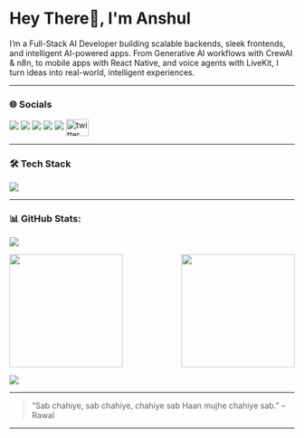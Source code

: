<h1>Hey There👋, I'm Anshul </h1>

I’m a Full-Stack AI Developer building scalable backends, sleek frontends, and intelligent AI-powered apps. From Generative AI workflows with CrewAI & n8n, to mobile apps with React Native, and voice agents with LiveKit, I turn ideas into real-world, intelligent experiences.

---

### 🌐 Socials

<p>
  <a href="https://linkedin.com/in/your-linkedin" target="_blank"><img src="https://img.shields.io/badge/LinkedIn-0A66C2?style=for-the-badge&logo=linkedin&logoColor=white" /></a>
  <a href="mailto:your.email@example.com"><img src="https://img.shields.io/badge/Email-D14836?style=for-the-badge&logo=gmail&logoColor=white" /></a>
  <a href="mailto:your.email@example.com"><img src="https://img.shields.io/badge/Spotify-1ED760?style=for-the-badge&logo=spotify&logoColor=white" /></a>
  <a href="mailto:your.email@example.com"><img src="https://img.shields.io/badge/Portfolio-%23000000.svg?style=for-the-badge&logo=firefox&logoColor=#FF7139" /></a>
  <a href="mailto:your.email@example.com"><img src="https://img.shields.io/badge/X-%23000000.svg?style=for-the-badge&logo=X&logoColor=white" /></a>
  <a href="https://twitter.com/twitter" target="blank"><img align="center" src="https://raw.githubusercontent.com/rahuldkjain/github-profile-readme-generator/master/src/images/icons/Social/twitter.svg" alt="twitter" height="30" width="40" /></a>
</p>

---

### 🛠️ Tech Stack

<p>
  <img src="https://skillicons.dev/icons?i=js,ts,react,nextjs,nodejs,express,ubuntu,python,fastapi,tailwind,figma,git,docker,mongodb,postgres,postman,pnpm" />
</p>

---

### 📊 GitHub Stats:
![](https://nirzak-streak-stats.vercel.app/?user=anshulkardam&theme=gotham&hide_border=true)<br/>

<div align="start" style="display: flex; justify-content: space-between; align-items: center; gap: 40px;"> 
  <img height="200" src="https://github-readme-stats.vercel.app/api/top-langs/?username=anshulkardam&theme=gotham&hide_border=true&include_all_commits=true&count_private=true&layout=compact" />
  <img height="200" src="https://media1.giphy.com/media/v1.Y2lkPTc5MGI3NjExMHU1dzR3ZmFpMXY2bHYxZXEwcHRpY3hub2l2cGtoZHBwYm9tbjJxMiZlcD12MV9pbnRlcm5hbF9naWZfYnlfaWQmY3Q9Zw/8qXJTU5oEhQZO/giphy.gif" /> 
</div>

![](https://github-profile-trophy.vercel.app/?username=anshulkardam&theme=monokai&no-frame=true&no-bg=true&margin-w=4)


---

> “Sab chahiye, sab chahiye, chahiye sab Haan mujhe chahiye sab.” – Rawal

---

